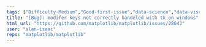 ```yaml
---
tags: ["Difficulty-Medium","Good-first-issue","data-science","data-visualization","gtk","matplotlib","plotting","python","qt","tk","wx"]
title: "[Bug]: modifer keys not correctly handeled with tk on windows"
html_url: "https://github.com/matplotlib/matplotlib/issues/28643"
user: "alan-isaac"
repo: "matplotlib/matplotlib"
---
```


